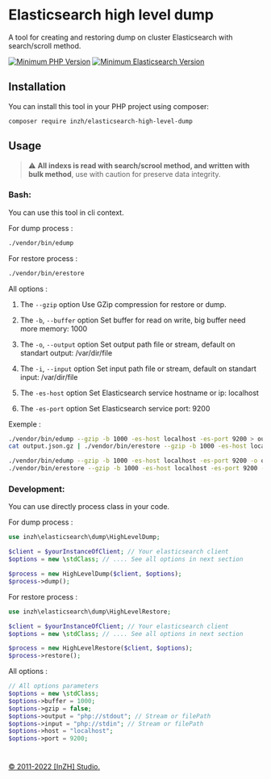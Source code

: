 # Elasticsearch high level dump

A tool for creating and restoring dump on cluster Elasticsearch with search/scroll method.

[![Minimum PHP Version](https://img.shields.io/badge/php-%3E%3D%205.6-8892BF.svg?logo=php)](https://php.net/)
[![Minimum Elasticsearch Version](https://img.shields.io/badge/elasticsearch-%3E%3D%201.4-yellowgreen?logo=elasticsearch)](https://www.elastic.co/)

## Installation

You can install this tool in your PHP project using composer:

    composer require inzh/elasticsearch-high-level-dump

## Usage

> :warning: **All indexs is read with search/scrool method, and written with bulk method**, use with caution for preserve data integrity.

### Bash:

You can use this tool in cli context.

For dump process :

```bash
./vendor/bin/edump
```

For restore process :

```bash
./vendor/bin/erestore 
```

All options :

1. The `--gzip` option
Use GZip compression for restore or dump.

2. The `-b`, `--buffer` option
Set buffer for read on write, big buffer need more memory: 1000

3. The `-o`, `--output` option
Set output path file or stream, default on standart output: /var/dir/file

4. The `-i`, `--input` option
Set input path file or stream, default on standart input: /var/dir/file

5. The `-es-host` option
Set Elasticsearch service hostname or ip: localhost

6. The `-es-port` option
Set Elasticsearch service port: 9200

Exemple :

```bash
./vendor/bin/edump --gzip -b 1000 -es-host localhost -es-port 9200 > output.json.gz
cat output.json.gz | ./vendor/bin/erestore --gzip -b 1000 -es-host localhost -es-port 9200

./vendor/bin/edump --gzip -b 1000 -es-host localhost -es-port 9200 -o output.json.gz
./vendor/bin/erestore --gzip -b 1000 -es-host localhost -es-port 9200 -i output.json.gz
```

### Development:

You can use directly process class in your code.

For dump process :

```php
use inzh\elasticsearch\dump\HighLevelDump;

$client = $yourInstanceOfClient; // Your elasticsearch client
$options = new \stdClass; // .... See all options in next section

$process = new HighLevelDump($client, $options);
$process->dump();
```

For restore process :

```php
use inzh\elasticsearch\dump\HighLevelRestore;

$client = $yourInstanceOfClient; // Your elasticsearch client
$options = new \stdClass; // .... See all options in next section

$process = new HighLevelRestore($client, $options);
$process->restore();
```

All options :

```php
// All options parameters
$options = new \stdClass;
$options->buffer = 1000;
$options->gzip = false;
$options->output = "php://stdout"; // Stream or filePath
$options->input = "php://stdin"; // Stream or filePath
$options->host = "localhost";
$options->port = 9200;
```
#

[© 2011-2022 [InZH] Studio.](https://www.inzh.fr/)